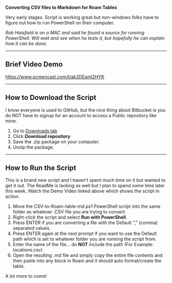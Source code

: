 **Converting CSV files to Markdown for Roam Tables**

Very early stages. Script is working great but non-windows folks have to figure out how to run PowerShell on their computer.

*Rob Haisfield is on a MAC and said he found a source for running PowerShell. Will wait and see when he tests it, but hopefully he can explain how it can be done.*

---

## Brief Video Demo

https://www.screencast.com/t/ak2DEaml2HYK

---

## How to Download the Script

I know everyone is used to GitHub, but the nice thing about Bitbucket is you do NOT have to signup for an account to access a Public repository like mine.

1. Go to [Downloads tab](https://bitbucket.org/murf/csv-to-roam-table-md/downloads/)
2. Click **Download repository**
3. Save the .zip package on your computer.
4. Unzip the package.

---

## How to Run the Script

This is a brand new script and I haven't spent much time on it but wanted to get it out. The ReadMe is lacking as well but I plan to spend some time later this week. Watch the Demo Video linked above which shows the script in action.

1. Move the CSV-to-Roam-table-md.ps1 PowerShell script into the same folder as whatever .CSV file you are trying to convert.
2. Right-click the script and select **Run with PowerShell**.
3. Press ENTER if you are converting a file with the Default "," (comma) separated values.
4. Press ENTER again at the next prompt if you want to use the Default path which is set to whatever folder you are running the script from.
5. Enter the name of the file... do **NOT** include the path (For Example: locations.csv)
6. Open the resulting .md file and simply copy the entire file contents and then paste into any block in Roam and it should auto format/create the table.

A lot more to come!